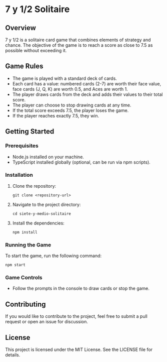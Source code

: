 # 7 y 1/2 Solitaire

## Overview
7 y 1/2 is a solitaire card game that combines elements of strategy and chance. The objective of the game is to reach a score as close to 7.5 as possible without exceeding it.

## Game Rules
- The game is played with a standard deck of cards.
- Each card has a value: numbered cards (2-7) are worth their face value, face cards (J, Q, K) are worth 0.5, and Aces are worth 1.
- The player draws cards from the deck and adds their values to their total score.
- The player can choose to stop drawing cards at any time.
- If the total score exceeds 7.5, the player loses the game.
- If the player reaches exactly 7.5, they win.

## Getting Started

### Prerequisites
- Node.js installed on your machine.
- TypeScript installed globally (optional, can be run via npm scripts).

### Installation
1. Clone the repository:
   ```
   git clone <repository-url>
   ```
2. Navigate to the project directory:
   ```
   cd siete-y-medio-solitaire
   ```
3. Install the dependencies:
   ```
   npm install
   ```

### Running the Game
To start the game, run the following command:
```
npm start
```

### Game Controls
- Follow the prompts in the console to draw cards or stop the game.

## Contributing
If you would like to contribute to the project, feel free to submit a pull request or open an issue for discussion.

## License
This project is licensed under the MIT License. See the LICENSE file for details.